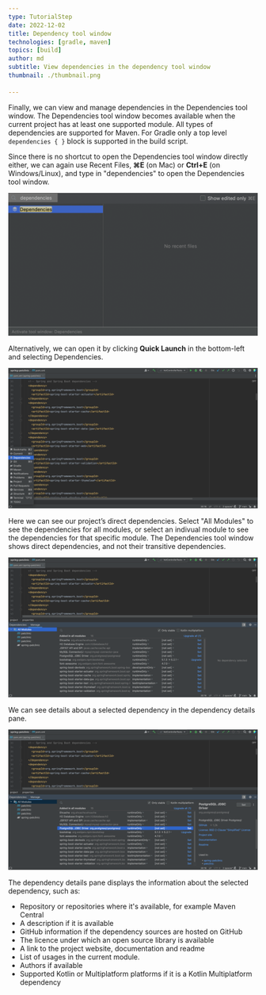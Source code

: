 ```yaml
---
type: TutorialStep
date: 2022-12-02
title: Dependency tool window
technologies: [gradle, maven]
topics: [build]
author: md
subtitle: View dependencies in the dependency tool window
thumbnail: ./thumbnail.png

---
```


Finally, we can view and manage dependencies in the Dependencies tool window. The Dependencies tool window becomes available when the current project has at least one supported module. All types of dependencies are supported for Maven. For Gradle only a top level `dependencies { }` block is supported in the build script.

Since there is no shortcut to open the Dependencies tool window directly either, we can again use Recent Files, **⌘E** (on Mac) or **Ctrl+E** (on Windows/Linux), and type in "dependencies" to open the Dependencies tool window. 

![Recent Files Dependencies](recent-files-dependencies.png)

Alternatively, we can open it by clicking **Quick Launch** in the bottom-left and selecting Dependencies.

![Quick Launch Dependencies](quick-launch-dependencies.png)

Here we can see our project’s direct dependencies. Select "All Modules" to see the dependencies for all modules, or select an indivual module to see the dependencies for that specific module. The Dependencies tool window shows direct dependencies, and not their transitive dependencies. 

![Dependency Tool Window](dependency-tool-window.png)

We can see details about a selected dependency in the dependency details pane.

![Dependency Details Pane](dependency-details-pane.png)

The dependency details pane displays the information about the selected dependency, such as:
* Repository or repositories where it's available, for example Maven Central
* A description if it is available
* GitHub information if the dependency sources are hosted on GitHub
* The licence under which an open source library is available
* A link to the project website, documentation and readme
* List of usages in the current module.
* Authors if available
* Supported Kotlin or Multiplatform platforms if it is a Kotlin Multiplatform dependency